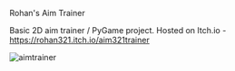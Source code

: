 ﻿Rohan's Aim Trainer

 Basic 2D aim trainer / PyGame project.
 Hosted on Itch.io - https://rohan321.itch.io/aim321trainer

 ![aimtrainer](https://github.com/rdnm0/aimtrainer/assets/114675334/b61880f7-0177-4209-af92-a751db3c2218)

